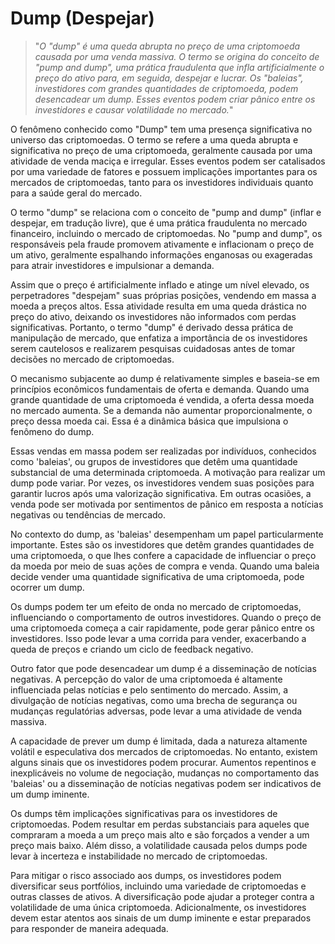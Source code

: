 # Dump (Despejar)

>"*O "dump" é uma queda abrupta no preço de uma criptomoeda causada por uma venda massiva. O termo se origina do conceito de "pump and dump", uma prática fraudulenta que infla artificialmente o preço do ativo para, em seguida, despejar e lucrar. Os "baleias", investidores com grandes quantidades de criptomoeda, podem desencadear um dump. Esses eventos podem criar pânico entre os investidores e causar volatilidade no mercado.*"

O fenômeno conhecido como "Dump" tem uma presença significativa no universo das criptomoedas. O termo se refere a uma queda abrupta e significativa no preço de uma criptomoeda, geralmente causada por uma atividade de venda maciça e irregular. Esses eventos podem ser catalisados por uma variedade de fatores e possuem implicações importantes para os mercados de criptomoedas, tanto para os investidores individuais quanto para a saúde geral do mercado.

O termo "dump" se relaciona com o conceito de "pump and dump" (inflar e despejar, em tradução livre), que é uma prática fraudulenta no mercado financeiro, incluindo o mercado de criptomoedas. No "pump and dump", os responsáveis pela fraude promovem ativamente e inflacionam o preço de um ativo, geralmente espalhando informações enganosas ou exageradas para atrair investidores e impulsionar a demanda. 

Assim que o preço é artificialmente inflado e atinge um nível elevado, os perpetradores "despejam" suas próprias posições, vendendo em massa a moeda a preços altos. Essa atividade resulta em uma queda drástica no preço do ativo, deixando os investidores não informados com perdas significativas. Portanto, o termo "dump" é derivado dessa prática de manipulação de mercado, que enfatiza a importância de os investidores serem cautelosos e realizarem pesquisas cuidadosas antes de tomar decisões no mercado de criptomoedas.

O mecanismo subjacente ao dump é relativamente simples e baseia-se em princípios econômicos fundamentais de oferta e demanda. Quando uma grande quantidade de uma criptomoeda é vendida, a oferta dessa moeda no mercado aumenta. Se a demanda não aumentar proporcionalmente, o preço dessa moeda cai. Essa é a dinâmica básica que impulsiona o fenômeno do dump.

Essas vendas em massa podem ser realizadas por indivíduos, conhecidos como 'baleias', ou grupos de investidores que detêm uma quantidade substancial de uma determinada criptomoeda. A motivação para realizar um dump pode variar. Por vezes, os investidores vendem suas posições para garantir lucros após uma valorização significativa. Em outras ocasiões, a venda pode ser motivada por sentimentos de pânico em resposta a notícias negativas ou tendências de mercado.

No contexto do dump, as 'baleias' desempenham um papel particularmente importante. Estes são os investidores que detêm grandes quantidades de uma criptomoeda, o que lhes confere a capacidade de influenciar o preço da moeda por meio de suas ações de compra e venda. Quando uma baleia decide vender uma quantidade significativa de uma criptomoeda, pode ocorrer um dump.

Os dumps podem ter um efeito de onda no mercado de criptomoedas, influenciando o comportamento de outros investidores. Quando o preço de uma criptomoeda começa a cair rapidamente, pode gerar pânico entre os investidores. Isso pode levar a uma corrida para vender, exacerbando a queda de preços e criando um ciclo de feedback negativo.

Outro fator que pode desencadear um dump é a disseminação de notícias negativas. A percepção do valor de uma criptomoeda é altamente influenciada pelas notícias e pelo sentimento do mercado. Assim, a divulgação de notícias negativas, como uma brecha de segurança ou mudanças regulatórias adversas, pode levar a uma atividade de venda massiva.

A capacidade de prever um dump é limitada, dada a natureza altamente volátil e especulativa dos mercados de criptomoedas. No entanto, existem alguns sinais que os investidores podem procurar. Aumentos repentinos e inexplicáveis no volume de negociação, mudanças no comportamento das 'baleias' ou a disseminação de notícias negativas podem ser indicativos de um dump iminente.

Os dumps têm implicações significativas para os investidores de criptomoedas. Podem resultar em perdas substanciais para aqueles que compraram a moeda a um preço mais alto e são forçados a vender a um preço mais baixo. Além disso, a volatilidade causada pelos dumps pode levar à incerteza e instabilidade no mercado de criptomoedas.

Para mitigar o risco associado aos dumps, os investidores podem diversificar seus portfólios, incluindo uma variedade de criptomoedas e outras classes de ativos. A diversificação pode ajudar a proteger contra a volatilidade de uma única criptomoeda. Adicionalmente, os investidores devem estar atentos aos sinais de um dump iminente e estar preparados para responder de maneira adequada.
